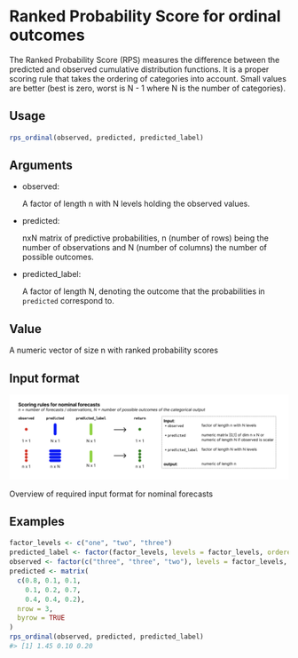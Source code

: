 # Ranked Probability Score for ordinal outcomes

The Ranked Probability Score (RPS) measures the difference between the
predicted and observed cumulative distribution functions. It is a proper
scoring rule that takes the ordering of categories into account. Small
values are better (best is zero, worst is N - 1 where N is the number of
categories).

## Usage

``` r
rps_ordinal(observed, predicted, predicted_label)
```

## Arguments

- observed:

  A factor of length n with N levels holding the observed values.

- predicted:

  nxN matrix of predictive probabilities, n (number of rows) being the
  number of observations and N (number of columns) the number of
  possible outcomes.

- predicted_label:

  A factor of length N, denoting the outcome that the probabilities in
  `predicted` correspond to.

## Value

A numeric vector of size n with ranked probability scores

## Input format

![](figures/metrics-nominal.png)

Overview of required input format for nominal forecasts

## Examples

``` r
factor_levels <- c("one", "two", "three")
predicted_label <- factor(factor_levels, levels = factor_levels, ordered = TRUE)
observed <- factor(c("three", "three", "two"), levels = factor_levels, ordered = TRUE)
predicted <- matrix(
  c(0.8, 0.1, 0.1,
    0.1, 0.2, 0.7,
    0.4, 0.4, 0.2),
  nrow = 3,
  byrow = TRUE
)
rps_ordinal(observed, predicted, predicted_label)
#> [1] 1.45 0.10 0.20
```
